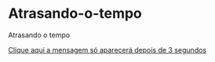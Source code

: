 # Atrasando-o-tempo
Atrasando o tempo

<script type="text/javascript">

function timeMsg(){
	var t=setTimeout("alertMsg()",3000);
}

function alertMsg(){
	document.write("Terminal Root");
}

</script>


<a href="#" onClick="timeMsg()">Clique aqui a mensagem só aparecerá depois de 3 segundos</a>
